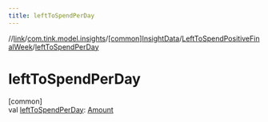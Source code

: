 ```yaml
---
title: leftToSpendPerDay
---
```

//[link](../../../../index.html)/[com.tink.model.insights](../../index.html)/[[common]InsightData](../index.html)/[LeftToSpendPositiveFinalWeek](index.html)/[leftToSpendPerDay](left-to-spend-per-day.html)



# leftToSpendPerDay



[common]\
val [leftToSpendPerDay](left-to-spend-per-day.html): [Amount](../../../com.tink.model.misc/[common]-amount/index.html)




